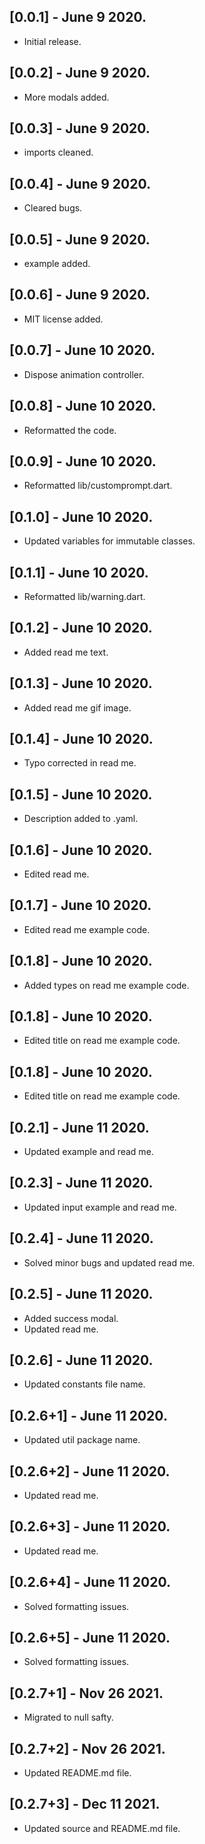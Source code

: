 ## [0.0.1] - June 9 2020.
* Initial release.
## [0.0.2] - June 9 2020.
* More modals added.
## [0.0.3] - June 9 2020.
* imports cleaned.
## [0.0.4] - June 9 2020.
* Cleared bugs.
## [0.0.5] - June 9 2020.
* example added.
## [0.0.6] - June 9 2020.
* MIT license added.
## [0.0.7] - June 10 2020.
* Dispose animation controller.
## [0.0.8] - June 10 2020.
* Reformatted the code.
## [0.0.9] - June 10 2020.
* Reformatted lib/customprompt.dart.
## [0.1.0] - June 10 2020.
* Updated variables for immutable classes.
## [0.1.1] - June 10 2020.
* Reformatted lib/warning.dart.
## [0.1.2] - June 10 2020.
* Added read me text.
## [0.1.3] - June 10 2020.
* Added read me gif image.
## [0.1.4] - June 10 2020.
* Typo corrected in read me.
## [0.1.5] - June 10 2020.
* Description added to .yaml.
## [0.1.6] - June 10 2020.
* Edited read me.
## [0.1.7] - June 10 2020.
* Edited read me example code.
## [0.1.8] - June 10 2020.
* Added types on read me example code.
## [0.1.8] - June 10 2020.
* Edited title on read me example code.
## [0.1.8] - June 10 2020.
* Edited title on read me example code.
## [0.2.1] - June 11 2020.
* Updated example and read me.
## [0.2.3] - June 11 2020.
* Updated input example and read me.
## [0.2.4] - June 11 2020.
* Solved minor bugs and updated read me.
## [0.2.5] - June 11 2020.
* Added success modal.
* Updated read me.
## [0.2.6] - June 11 2020.
* Updated constants file name.
## [0.2.6+1] - June 11 2020.
* Updated util package name.
## [0.2.6+2] - June 11 2020.
* Updated read me.
## [0.2.6+3] - June 11 2020.
* Updated read me.
## [0.2.6+4] - June 11 2020.
* Solved formatting issues.
## [0.2.6+5] - June 11 2020.
* Solved formatting issues.
## [0.2.7+1] - Nov 26 2021.
* Migrated to null safty.
## [0.2.7+2] - Nov 26 2021.
* Updated README.md file.
## [0.2.7+3] - Dec 11 2021.
* Updated source and README.md file.